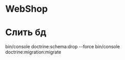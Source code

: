 # WebShop

# Слить бд
bin/console doctrine:schema:drop --force
bin/console doctrine:migration:migrate